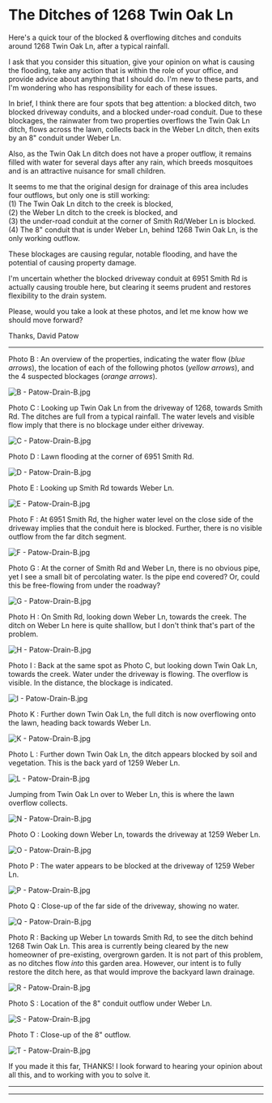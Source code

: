 # The Ditches of 1268 Twin Oak Ln

Here's a quick tour of the blocked & overflowing ditches and conduits around 1268 Twin Oak Ln, after a typical rainfall.

I ask that you consider this situation, give your opinion on what is causing the flooding, take any action that is within the role of your office, and provide advice about anything that I should do.  I'm new to these parts, and I'm wondering who has responsibility for each of these issues.

In brief, I think there are four spots that beg attention: a blocked ditch, two blocked driveway conduits, and a blocked under-road conduit.  Due to these blockages, the rainwater from two properties overflows the Twin Oak Ln ditch, flows across the lawn, collects back in the Weber Ln ditch, then exits by an 8" conduit under Weber Ln.

Also, as the Twin Oak Ln ditch does not have a proper outflow, it remains filled with water for several days after any rain, which breeds mosquitoes and is an attractive nuisance for small children.

It seems to me that the original design for drainage of this area includes four outflows, but only one is still working:  
(1) The Twin Oak Ln ditch to the creek is blocked,  
(2) the Weber Ln ditch to the creek is blocked, and  
(3) the under-road conduit at the corner of Smith Rd/Weber Ln is blocked.  
(4) The 8" conduit that is under Weber Ln, behind 1268 Twin Oak Ln, is the only working outflow.

These blockages are causing regular, notable flooding, and have the potential of causing property damage.

I'm uncertain whether the blocked driveway conduit at 6951 Smith Rd is actually causing trouble here, but clearing it seems prudent and restores flexibility to the drain system.

Please, would you take a look at these photos, and let me know how we should move forward?

Thanks,
David Patow

---

Photo B : An overview of the properties, indicating the water flow (*blue arrows*), the location of each of the following photos (*yellow arrows*), and the 4 suspected blockages (*orange arrows*).

![B - Patow-Drain-B.jpg](Patow-Drain-B.jpg)

Photo C : Looking up Twin Oak Ln from the driveway of 1268, towards Smith Rd.  The ditches are full from a typical rainfall.  The water levels and visible flow imply that there is no blockage under either driveway.

![C - Patow-Drain-B.jpg](Patow-Drain-C.jpg)

Photo D : Lawn flooding at the corner of 6951 Smith Rd.

![D - Patow-Drain-B.jpg](Patow-Drain-D.jpg)

Photo E : Looking up Smith Rd towards Weber Ln.

![E - Patow-Drain-B.jpg](Patow-Drain-E.jpg)

Photo F : At 6951 Smith Rd, the higher water level on the close side of the driveway implies that the conduit here is blocked.  Further, there is no visible outflow from the far ditch segment.

![F - Patow-Drain-B.jpg](Patow-Drain-F.jpg)

Photo G : At the corner of Smith Rd and Weber Ln, there is no obvious pipe, yet I see a small bit of percolating water.  Is the pipe end covered?  Or, could this be free-flowing from under the roadway?

![G - Patow-Drain-B.jpg](Patow-Drain-G.jpg)

Photo H : On Smith Rd, looking down Weber Ln, towards the creek.  The ditch on Weber Ln here is quite shalllow, but I don't think that's part of the problem.

![H - Patow-Drain-B.jpg](Patow-Drain-H.jpg)

Photo I : Back at the same spot as Photo C, but looking down Twin Oak Ln, towards the creek.  Water under the driveway is flowing.  The overflow is visible.  In the distance, the blockage is indicated.

![I - Patow-Drain-B.jpg](Patow-Drain-I.jpg)

Photo K : Further down Twin Oak Ln, the full ditch is now overflowing onto the lawn, heading back towards Weber Ln.

![K - Patow-Drain-B.jpg](Patow-Drain-K.jpg)

Photo L : Further down Twin Oak Ln, the ditch appears blocked by soil and vegetation.  This is the back yard of 1259 Weber Ln.

![L - Patow-Drain-B.jpg](Patow-Drain-L.jpg)

Jumping from Twin Oak Ln over to Weber Ln, this is where the lawn overflow collects.

![N - Patow-Drain-B.jpg](Patow-Drain-N.jpg)

Photo O : Looking down Weber Ln, towards the driveway at 1259 Weber Ln.

![O - Patow-Drain-B.jpg](Patow-Drain-O.jpg)

Photo P : The water appears to be blocked at the driveway of 1259 Weber Ln.

![P - Patow-Drain-B.jpg](Patow-Drain-P.jpg)

Photo Q : Close-up of the far side of the driveway, showing no water.

![Q - Patow-Drain-B.jpg](Patow-Drain-Q.jpg)

Photo R : Backing up Weber Ln towards Smith Rd, to see the ditch behind 1268 Twin Oak Ln.  This area is currently being cleared by the new homeowner of pre-existing, overgrown garden.  It is not part of this problem, as no ditches flow *into* this garden area.  However, our intent is to fully restore the ditch here, as that would improve the backyard lawn drainage.

![R - Patow-Drain-B.jpg](Patow-Drain-R.jpg)

Photo S : Location of the 8" conduit outflow under Weber Ln.

![S - Patow-Drain-B.jpg](Patow-Drain-S.jpg)

Photo T : Close-up of the 8" outflow.

![T - Patow-Drain-B.jpg](Patow-Drain-T.jpg)

If you made it this far, THANKS!  I look forward to hearing your opinion about all this, and to working with you to solve it.

---
---

